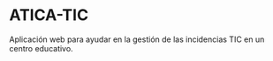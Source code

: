 ATICA-TIC
=========

Aplicación web para ayudar en la gestión de las incidencias TIC en un centro educativo.
